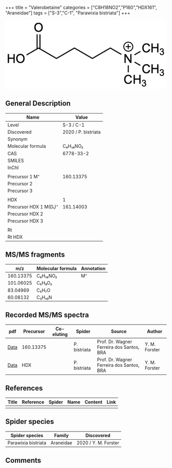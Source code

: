 +++
title = "Valerobetaine"
categories = ["C8H18NO2","P160","HDX161",
"Araneidae"]
tags = ["S-3","C-1",
"Parawixia bistriata"]
+++

![](/img/Valerobetaine.png)

## General Description

| Name                   | Value               |
|------------------------|---------------------|
| Level                  | S-3 / C-1           |
| Discovered             | 2020 / P. bistriata |
| Synonym                |                     |
| Molecular formula      | C₈H₁₈NO₂            |
| CAS                    | 6778-33-2           |
| SMILES |   |
| InChI  |   |
|                        |                     |
| Precursor 1  M⁺        | 160.13375           |
| Precursor 2            |                     |
| Precursor 3            |                     |
|                        |                     |
| HDX                    | 1                   |
| Precursor HDX 1  M(D₁)⁺ | 161.14003           |
| Precursor HDX 2        |                     |
| Precursor HDX 3        |                     |
|                        |                     |
| Rt                     |                     |
| Rt HDX                 |                     |

## MS/MS fragments

| m/z       | Molecular formula | Annotation |
|-----------|-------------------|------------|
| 160.13375 | C₈H₁₈NO₂          | M⁺         |
| 101.06025 | C₅H₉O₂            |            |
| 83.04969  | C₅H₇O             |            |
| 60.08132  | C₃H₁₀N            |            |

## Recorded MS/MS spectra

| pdf | Precursor | Co-eluting | Spider | Source | Author |
|-----|-----------|------------|--------|--------|--------|
| [Data](/pdf/P-bistriata/160_Valerobetaine_Pb.pdf) | 160.13375  |           | P. bistriata | Prof. Dr. Wagner Ferreira dos Santos, BRA | Y. M. Forster |
| [Data](/pdf/P-bistriata/160_Valerobetaine_Pb_HDX.pdf) | HDX  |           | P. bistriata | Prof. Dr. Wagner Ferreira dos Santos, BRA | Y. M. Forster |

## References

| Title | Reference | Spider | Name | Content | Link |
|-------|-----------|--------|------|---------|------|
|       |           |        |      |         |      |

## Spider species

| Spider species      | Family    | Discovered           |
|---------------------|-----------|----------------------|
| Parawixia bistriata | Araneidae | 2020 / Y. M. Forster |

## Comments